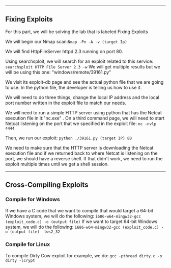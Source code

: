 
---

## Fixing Exploits

For this part, we will be solving the lab that is labeled Fixing Exploits

We will begin our Nmap scan:`Nmap -Pn -A -v (target Ip)`

We will find HttpFileServer httpd 2.3 running on port 80.

Using searchsploit, we will search for an exploit related to this service: `searchsploit HTTP File Server 2.3 -w` We will get multiple results but we will be using this one: "windows/remote/39161.py"

We visit its exploit-db page and see the actual python file that we are going to use. In the python file, the developer is telling us how to use it.

We will need to do three things, change the local IP address and the local port number written in the exploit file to match our needs. 

We will need to run a simple HTTP server using python that has the Netcat execution file in it:"nc.exe" . On a third command page, we will need to start Netcat listening on the port that we specified in the exploit file: `nc -nvlp 4444`

Then, we run our exploit: `python ./39161.py (target IP) 80`

We need to make sure that the HTTP server is downloading the Netcat execution file and if we returned back to where Netcat is listening on the port, we should have a reverse shell. If that didn't work, we need to run the exploit multiple times until we get a shell session.


---

## Cross-Compiling Exploits

### Compile for Windows
If we have a C code that we want to compile that would target a 64-bit Windows system, we will do the following: `i686-w64-mingw32-gcc (exploit_code.c) -o (output file)`
If we want to target 64-bit Windows system, we will do the following: `i686-w64-mingw32-gcc (exploit_code.c) -o (output file) -lws2_32`

### Compile for Linux

To compile Dirty Cow exploit for example, we do: `gcc -pthread dirty.c -o dirty -lcrypt`
